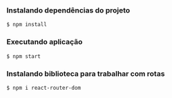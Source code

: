 ### Instalando dependências do projeto
```
$ npm install
```
### Executando aplicação
```
$ npm start
```
### Instalando biblioteca para trabalhar com rotas
```
$ npm i react-router-dom
```